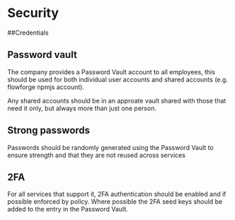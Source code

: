 # Security

##Credentials

## Password vault

The company provides a Password Vault account to all employees, this should be used for both individual user accounts and shared accounts (e.g. flowforge npmjs account).

Any shared accounts should be in an approate vault shared with those that need it only, but always more than just one person.

## Strong passwords

Passwords should be randomly generated using the Password Vault to ensure strength and that they are not reused across services

## 2FA

For all services that support it, 2FA authentication should be enabled and if possible enforced by policy. Where possible the 2FA seed keys should be added to the entry in the Password Vault.